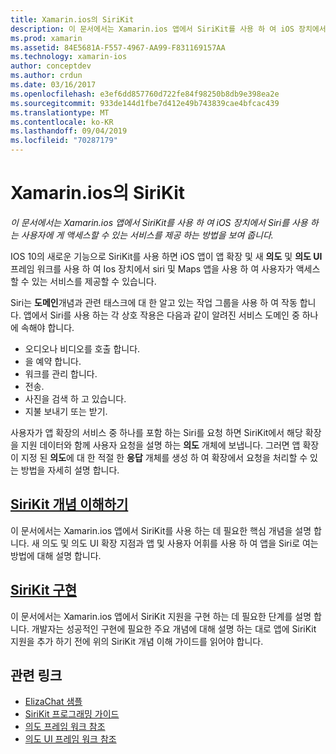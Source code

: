 ```yaml
---
title: Xamarin.ios의 SiriKit
description: 이 문서에서는 Xamarin.ios 앱에서 SiriKit를 사용 하 여 iOS 장치에서 Siri를 사용 하는 사용자에 게 액세스할 수 있는 서비스를 제공 하는 방법을 보여 줍니다.
ms.prod: xamarin
ms.assetid: 84E5681A-F557-4967-AA99-F831169157AA
ms.technology: xamarin-ios
author: conceptdev
ms.author: crdun
ms.date: 03/16/2017
ms.openlocfilehash: e3ef6dd857760d722fe84f98250b8db9e398ea2e
ms.sourcegitcommit: 933de144d1fbe7d412e49b743839cae4bfcac439
ms.translationtype: MT
ms.contentlocale: ko-KR
ms.lasthandoff: 09/04/2019
ms.locfileid: "70287179"
---
```

# <a name="sirikit-in-xamarinios"></a>Xamarin.ios의 SiriKit

_이 문서에서는 Xamarin.ios 앱에서 SiriKit를 사용 하 여 iOS 장치에서 Siri를 사용 하는 사용자에 게 액세스할 수 있는 서비스를 제공 하는 방법을 보여 줍니다._

IOS 10의 새로운 기능으로 SiriKit를 사용 하면 iOS 앱이 앱 확장 및 새 **의도** 및 **의도 UI** 프레임 워크를 사용 하 여 Ios 장치에서 siri 및 Maps 앱을 사용 하 여 사용자가 액세스할 수 있는 서비스를 제공할 수 있습니다.

Siri는 **도메인**개념과 관련 태스크에 대 한 알고 있는 작업 그룹을 사용 하 여 작동 합니다. 앱에서 Siri를 사용 하는 각 상호 작용은 다음과 같이 알려진 서비스 도메인 중 하나에 속해야 합니다.

- 오디오나 비디오를 호출 합니다.
- 을 예약 합니다.
- 워크를 관리 합니다.
- 전송.
- 사진을 검색 하 고 있습니다.
- 지불 보내기 또는 받기.

사용자가 앱 확장의 서비스 중 하나를 포함 하는 Siri를 요청 하면 SiriKit에서 해당 확장을 지원 데이터와 함께 사용자 요청을 설명 하는 **의도** 개체에 보냅니다. 그러면 앱 확장이 지정 된 **의도**에 대 한 적절 한 **응답** 개체를 생성 하 여 확장에서 요청을 처리할 수 있는 방법을 자세히 설명 합니다.

## <a name="understanding-sirikit-conceptsiosplatformsirikitunderstanding-sirikitmd"></a>[SiriKit 개념 이해하기](~/ios/platform/sirikit/understanding-sirikit.md)

이 문서에서는 Xamarin.ios 앱에서 SiriKit를 사용 하는 데 필요한 핵심 개념을 설명 합니다. 새 의도 및 의도 UI 확장 지점과 앱 및 사용자 어휘를 사용 하 여 앱을 Siri로 여는 방법에 대해 설명 합니다.

## <a name="implementing-sirikitiosplatformsirikitimplementing-sirikitmd"></a>[SiriKit 구현](~/ios/platform/sirikit/implementing-sirikit.md)

이 문서에서는 Xamarin.ios 앱에서 SiriKit 지원을 구현 하는 데 필요한 단계를 설명 합니다. 개발자는 성공적인 구현에 필요한 주요 개념에 대해 설명 하는 대로 앱에 SiriKit 지원을 추가 하기 전에 위의 SiriKit 개념 이해 가이드를 읽어야 합니다.





## <a name="related-links"></a>관련 링크

- [ElizaChat 샘플](https://docs.microsoft.com/samples/xamarin/ios-samples/ios10-elizachat)
- [SiriKit 프로그래밍 가이드](https://developer.apple.com/library/prerelease/content/documentation/Intents/Conceptual/SiriIntegrationGuide/index.html)
- [의도 프레임 워크 참조](https://developer.apple.com/reference/intents)
- [의도 UI 프레임 워크 참조](https://developer.apple.com/reference/intentsui)
